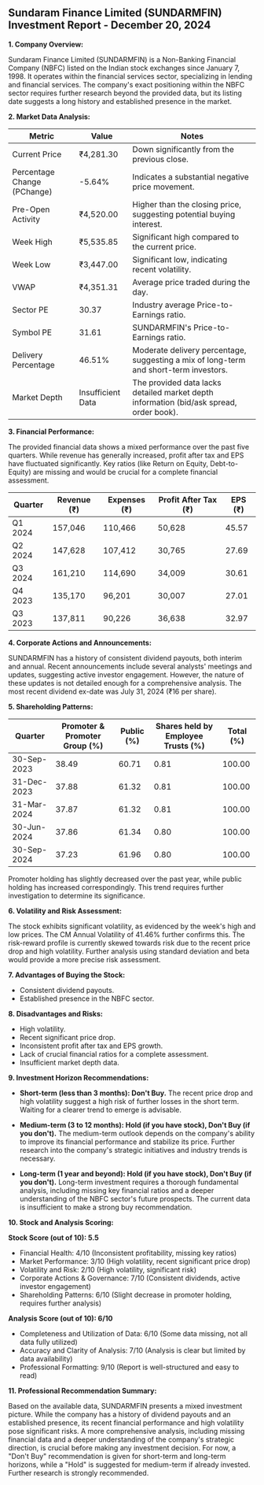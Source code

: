 ## Sundaram Finance Limited (SUNDARMFIN) Investment Report - December 20, 2024

**1. Company Overview:**

Sundaram Finance Limited (SUNDARMFIN) is a Non-Banking Financial Company (NBFC) listed on the Indian stock exchanges since January 7, 1998.  It operates within the financial services sector, specializing in lending and financial services.  The company's exact positioning within the NBFC sector requires further research beyond the provided data, but its listing date suggests a long history and established presence in the market.

**2. Market Data Analysis:**

| Metric                     | Value          | Notes                                                              |
|-----------------------------|-----------------|----------------------------------------------------------------------|
| Current Price              | ₹4,281.30       |  Down significantly from the previous close.                         |
| Percentage Change (PChange) | -5.64%          | Indicates a substantial negative price movement.                     |
| Pre-Open Activity          | ₹4,520.00       |  Higher than the closing price, suggesting potential buying interest. |
| Week High                   | ₹5,535.85       | Significant high compared to the current price.                     |
| Week Low                    | ₹3,447.00       | Significant low, indicating recent volatility.                       |
| VWAP                        | ₹4,351.31       |  Average price traded during the day.                               |
| Sector PE                   | 30.37           |  Industry average Price-to-Earnings ratio.                          |
| Symbol PE                   | 31.61           |  SUNDARMFIN's Price-to-Earnings ratio.                              |
| Delivery Percentage         | 46.51%          |  Moderate delivery percentage, suggesting a mix of long-term and short-term investors. |
| Market Depth                | Insufficient Data | The provided data lacks detailed market depth information (bid/ask spread, order book). |


**3. Financial Performance:**

The provided financial data shows a mixed performance over the past five quarters.  While revenue has generally increased, profit after tax and EPS have fluctuated significantly.  Key ratios (like Return on Equity, Debt-to-Equity) are missing and would be crucial for a complete financial assessment.

| Quarter      | Revenue (₹) | Expenses (₹) | Profit After Tax (₹) | EPS (₹) |
|--------------|-------------|-------------|-----------------------|---------|
| Q1 2024      | 157,046     | 110,466     | 50,628                 | 45.57   |
| Q2 2024      | 147,628     | 107,412     | 30,765                 | 27.69   |
| Q3 2024      | 161,210     | 114,690     | 34,009                 | 30.61   |
| Q4 2023      | 135,170     | 96,201      | 30,007                 | 27.01   |
| Q3 2023      | 137,811     | 90,226      | 36,638                 | 32.97   |


**4. Corporate Actions and Announcements:**

SUNDARMFIN has a history of consistent dividend payouts, both interim and annual.  Recent announcements include several analysts' meetings and updates, suggesting active investor engagement.  However, the nature of these updates is not detailed enough for a comprehensive analysis.  The most recent dividend ex-date was July 31, 2024 (₹16 per share).

**5. Shareholding Patterns:**

| Quarter      | Promoter & Promoter Group (%) | Public (%) | Shares held by Employee Trusts (%) | Total (%) |
|--------------|-----------------------------|------------|---------------------------------|-----------|
| 30-Sep-2023  | 38.49                        | 60.71      | 0.81                           | 100.00    |
| 31-Dec-2023  | 37.88                        | 61.32      | 0.81                           | 100.00    |
| 31-Mar-2024  | 37.87                        | 61.32      | 0.81                           | 100.00    |
| 30-Jun-2024  | 37.86                        | 61.34      | 0.80                           | 100.00    |
| 30-Sep-2024  | 37.23                        | 61.96      | 0.80                           | 100.00    |

Promoter holding has slightly decreased over the past year, while public holding has increased correspondingly. This trend requires further investigation to determine its significance.

**6. Volatility and Risk Assessment:**

The stock exhibits significant volatility, as evidenced by the week's high and low prices.  The CM Annual Volatility of 41.46% further confirms this.  The risk-reward profile is currently skewed towards risk due to the recent price drop and high volatility.  Further analysis using standard deviation and beta would provide a more precise risk assessment.

**7. Advantages of Buying the Stock:**

* Consistent dividend payouts.
* Established presence in the NBFC sector.


**8. Disadvantages and Risks:**

* High volatility.
* Recent significant price drop.
* Inconsistent profit after tax and EPS growth.
* Lack of crucial financial ratios for a complete assessment.
* Insufficient market depth data.


**9. Investment Horizon Recommendations:**

* **Short-term (less than 3 months): Don't Buy.** The recent price drop and high volatility suggest a high risk of further losses in the short term.  Waiting for a clearer trend to emerge is advisable.

* **Medium-term (3 to 12 months): Hold (if you have stock), Don't Buy (if you don't).**  The medium-term outlook depends on the company's ability to improve its financial performance and stabilize its price.  Further research into the company's strategic initiatives and industry trends is necessary.

* **Long-term (1 year and beyond): Hold (if you have stock), Don't Buy (if you don't).**  Long-term investment requires a thorough fundamental analysis, including missing key financial ratios and a deeper understanding of the NBFC sector's future prospects.  The current data is insufficient to make a strong buy recommendation.


**10. Stock and Analysis Scoring:**

**Stock Score (out of 10): 5.5**

* Financial Health: 4/10 (Inconsistent profitability, missing key ratios)
* Market Performance: 3/10 (High volatility, recent significant price drop)
* Volatility and Risk: 2/10 (High volatility, significant risk)
* Corporate Actions & Governance: 7/10 (Consistent dividends, active investor engagement)
* Shareholding Patterns: 6/10 (Slight decrease in promoter holding, requires further analysis)

**Analysis Score (out of 10): 6/10**

* Completeness and Utilization of Data: 6/10 (Some data missing, not all data fully utilized)
* Accuracy and Clarity of Analysis: 7/10 (Analysis is clear but limited by data availability)
* Professional Formatting: 9/10 (Report is well-structured and easy to read)


**11. Professional Recommendation Summary:**

Based on the available data, SUNDARMFIN presents a mixed investment picture.  While the company has a history of dividend payouts and an established presence, its recent financial performance and high volatility pose significant risks.  A more comprehensive analysis, including missing financial data and a deeper understanding of the company's strategic direction, is crucial before making any investment decision.  For now, a "Don't Buy" recommendation is given for short-term and long-term horizons, while a "Hold" is suggested for medium-term if already invested.  Further research is strongly recommended.
